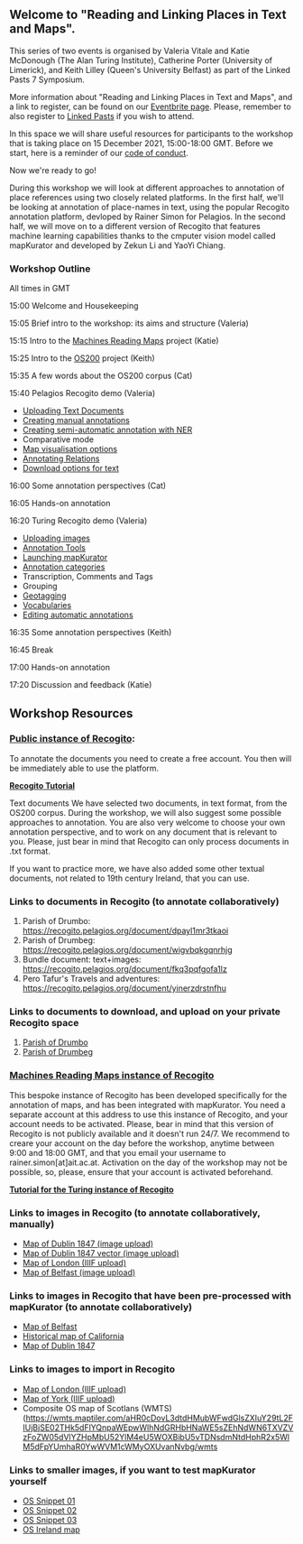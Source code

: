 ## Welcome to "Reading and Linking Places in Text and Maps". ## 

This series of two events is organised by Valeria Vitale and Katie McDonough (The Alan Turing Institute), Catherine Porter (University of Limerick), and Keith Lilley (Queen's University Belfast) as part of the Linked Pasts 7 Symposium.

More information about "Reading and Linking Places in Text and Maps", and a link to register, can be found on our [Eventbrite page](https://www.eventbrite.co.uk/e/reading-and-linking-places-in-text-and-maps-tickets-219024988637). Please, remember to also register to [Linked Pasts](https://www.ghentcdh.ugent.be/linked-pasts-vii-symposium) if you wish to attend.

In this space we will share useful resources for participants to the workshop that is taking place on 15 December 2021, 15:00-18:00 GMT. Before we start, here is a reminder of our [code of conduct](https://www.turing.ac.uk/events/policies-and-guidelines).

Now we're ready to go!

During this workshop we will look at different approaches to annotation of place references using two closely related platforms. In the first half, we'll be looking at annotation of place-names in text, using the popular Recogito annotation platform, devloped by Rainer Simon for Pelagios. In the second half, we will move on to a different version of Recogito that features machine learning capabilities thanks to the cmputer vision model called mapKurator and developed by Zekun Li and YaoYi Chiang.

### Workshop Outline ###
All times in GMT

15:00 Welcome and Housekeeping


15:05 Brief intro to the workshop: its aims and structure (Valeria) 


15:15 Intro to the [Machines Reading Maps](https://www.turing.ac.uk/research/research-projects/machines-reading-maps) project (Katie)


15:25 Intro to the [OS200](https://storymaps.arcgis.com/stories/7cedc565e15e4ba58444f9eaf435d1de) project (Keith)


15:35 A few words about the OS200 corpus (Cat)


15:40 Pelagios Recogito demo (Valeria)

- [Uploading Text Documents](https://github.com/pelagios/pelagios.github.io/wiki/Recogito-Tutorial:-Uploading-modes)
- [Creating manual annotations](https://github.com/pelagios/pelagios.github.io/wiki/Recogito-Tutorial:-Creating-Place-Annotations)
- [Creating semi-automatic annotation with NER](https://github.com/pelagios/pelagios.github.io/wiki/Recogito-Tutorial:-NER-algorithms)
- Comparative mode
- [Map visualisation options](https://github.com/pelagios/pelagios.github.io/wiki/Recogito-Tutorial:-Map-View)
- [Annotating Relations](https://github.com/pelagios/pelagios.github.io/wiki/Recogito-Tutorial:-Annotating-Relations)
- [Download options for text](https://github.com/pelagios/pelagios.github.io/wiki/Recogito-Tutorial:-Download-Options-for-Text)


16:00 Some annotation perspectives (Cat)


16:05 Hands-on annotation


16:20 Turing Recogito demo (Valeria)
- [Uploading images](https://github.com/machines-reading-maps/Tutorials-Newsletters/wiki/Uploading-a-map)
- [Annotation Tools](https://github.com/machines-reading-maps/Tutorials-Newsletters/wiki/Document-view-and-annotation-tools)
- [Launching mapKurator](https://github.com/machines-reading-maps/Tutorials-Newsletters/wiki/Launching-mapKurator)
- [Annotation categories](https://github.com/machines-reading-maps/Tutorials-Newsletters/wiki/The-annotation-interface)
- Transcription, Comments and Tags
- Grouping
- [Geotagging](https://github.com/machines-reading-maps/Tutorials-Newsletters/wiki/Geotagging)
- [Vocabularies](https://github.com/machines-reading-maps/Tutorials-Newsletters/wiki/Annotation-preferences)
- [Editing automatic annotations](https://github.com/machines-reading-maps/Tutorials-Newsletters/wiki/Editing-automatic-annotations)


16:35 Some annotation perspectives (Keith)


16:45 Break


17:00 Hands-on annotation


17:20 Discussion and feedback (Katie)

## Workshop Resources ##

### [Public instance of Recogito](https://recogito.pelagios.org/):

To annotate the documents you need to create a free account. You then will be immediately able to use the platform.

**[Recogito Tutorial](https://github.com/pelagios/pelagios.github.io/wiki)**

Text documents
We have selected two documents, in text format, from the OS200 corpus. During the workshop, we will also suggest some possible approaches to annotation. You are also very welcome to choose your own annotation perspective, and to work on any document that is relevant to you. Please, just bear in mind that Recogito can only process documents in .txt format.

If you want to practice more, we have also added some other textual documents, not related to 19th century Ireland, that you can use.

### Links to documents in Recogito (to annotate collaboratively) ###

1. Parish of Drumbo: https://recogito.pelagios.org/document/dpayl1mr3tkaoi
2. Parish of Drumbeg: https://recogito.pelagios.org/document/wigvbqkgqnrhjg
3. Bundle document: text+images: https://recogito.pelagios.org/document/fkq3pqfgofa1lz
4. Pero Tafur's Travels and adventures: https://recogito.pelagios.org/document/yinerzdrstnfhu

### Links to documents to download, and upload on your private Recogito space ###

1. [Parish of Drumbo](https://drive.google.com/file/d/1vcJ8qWqVA0oHXTZV4wMhvmlgFz66jvmo/view?usp=sharing)
2. [Parish of Drumbeg](https://drive.google.com/file/d/1OONixPWQ0i1cKQ68E7-BRwEp0i0bGVVZ/view?usp=sharing)

### [Machines Reading Maps instance of Recogito](https://recogito.uksouth.cloudapp.azure.com/)

This bespoke instance of Recogito has been developed specifically for the annotation of maps, and has been integrated with mapKurator. You need a separate account at this address to use this instance of Recogito, and your account needs to be activated. Please, bear in mind that this version of Recogito is not publicly available and it doesn't run 24/7. We recommend to creare your account on the day before the workshop, anytime between 9:00 and 18:00 GMT, and that you email your username to rainer.simon[at]ait.ac.at. Activation on the day of the workshop may not be possible, so, please, ensure that your account is activated beforehand.

**[Tutorial for the Turing instance of Recogito](https://github.com/machines-reading-maps/Tutorials-Newsletters/wiki)**

### Links to images in Recogito (to annotate collaboratively, manually) ###

- [Map of Dublin 1847 (image upload)](http://recogito.uksouth.cloudapp.azure.com/document/fdf4xyzgsgyiqf)
- [Map of Dublin 1847 vector (image upload)](https://recogito.uksouth.cloudapp.azure.com/document/chgfcabh9ugrqh/settings?tab=sharing)
- [Map of London (IIIF upload)](http://recogito.uksouth.cloudapp.azure.com/document/xqxea0biatnarm)
- [Map of Belfast (image upload)](http://recogito.uksouth.cloudapp.azure.com/document/hmmsdog3vnwf0c)

### Links to images in Recogito that have been pre-processed with mapKurator (to annotate collaboratively) ###
- [Map of Belfast](https://recogito.uksouth.cloudapp.azure.com/document/aa7mjufod0nwgi/settings?tab=sharing) 
- [Historical map of California](http://recogito.uksouth.cloudapp.azure.com/document/ucxbhvdnbct1uu)
- [Map of Dublin 1847](http://recogito.uksouth.cloudapp.azure.com/document/aazhz3rtdmx4rs)

### Links to images to import in Recogito ###
- [Map of London (IIIF upload)](https://map-view.nls.uk/iiif/2/10331%2F103313321/info.json)
- [Map of York (IIIF upload)](https://map-view.nls.uk/iiif/2/12563%2F125637277/info.json)
- Composite OS map of Scotlans (WMTS)(https://wmts.maptiler.com/aHR0cDovL3dtdHMubWFwdGlsZXIuY29tL2FIUjBjSE02THk5dFlYQnpaWEpwWlhNdGRHbHNaWE5sZEhNdWN6TXVZVzFoZW05dVlYZHpMbU52YlM4eU5WOXBibU5vTDNsdmNtdHphR2x5WlM5dFpYUmhaR0YwWVM1cWMyOXUvanNvbg/wmts

### Links to smaller images, if you want to test mapKurator yourself ###
- [OS Snippet 01](https://github.com/machines-reading-maps/Tutorials-Newsletters/blob/main/WorkshopImages/uk_0.jpg)
- [OS Snippet 02](https://github.com/machines-reading-maps/Tutorials-Newsletters/blob/main/WorkshopImages/uk_1.jpg)
- [OS Snippet 03](https://github.com/machines-reading-maps/Tutorials-Newsletters/blob/main/WorkshopImages/uk_3.jpg)
- [OS Ireland map](https://github.com/machines-reading-maps/Tutorials-Newsletters/blob/main/LinkedPasts_Workshop/documents/OS-6-1-65-1_inside.tif)

